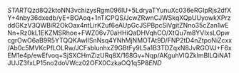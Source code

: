 $START$Qzd8Q2ktoNN3vchizysRgm096lU+5LdryaTYunuXc036eRGIpRjs2dfXY+4nby36dxedb/yE+BOAoq+1nTiCPQS/JcwZRwnCJWSkqXQpUUyowkXPrzddGKzV3QWBiR2OkOax4ntLirK2uf6eAUpGcJSPBpcSiVgitZNno35cZan1wENn+Rz0kL1EKZMSRhoe+FWZ06v70aHHiQaDHVqhCO/XtQu7m8YVIxsLOpwcgrOwO6aB9R5YTQQKAwIlSnNsq4YNhMjNMOTAt9D/FNP2tD4nZtpoNiZcxx/Ab0c5MVKcPfLOLRw/JCFsblunhxZ9GBtFy9L5a1B3TDZqxN8JvRGOVJ+F6xEM1e4p/ewEfvoq+SjSXCHmZizURq8X/168Gv+Nqp/AKguhVIQZklmBILQiNA1JUJZ3fxLP15no2doVWcz02OFX0CzkaOQ1q5P8$END$